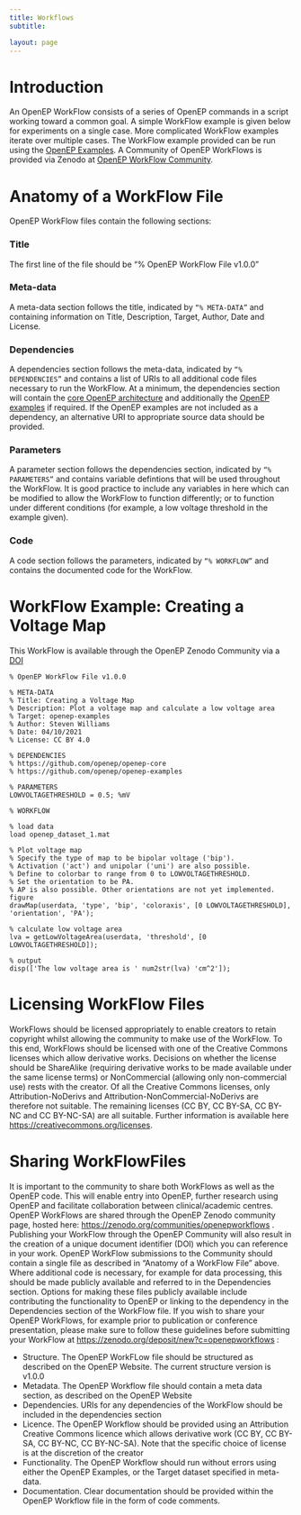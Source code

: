 ```yaml
---
title: Workflows
subtitle:

layout: page
---
```


# Introduction

An OpenEP WorkFlow consists of a series of OpenEP commands in a script working toward a common 
goal. A simple WorkFlow example is given below for experiments on a single case. More complicated 
WorkFlow examples iterate over multiple cases. The WorkFlow example provided can be run using the 
[OpenEP Examples]( https://github.com/openep/openep-examples). A Community of OpenEP WorkFlows 
is provided via Zenodo at [OpenEP WorkFlow Community](
https://zenodo.org/communities/openepworkflows).

# Anatomy of a WorkFlow File 

OpenEP WorkFlow files contain the following sections: 

### Title

The first line of the file should be “% OpenEP WorkFlow File v1.0.0” 

### Meta-data

A meta-data section follows the title, indicated by `“% META-DATA”` and containing information on Title, 
Description, Target, Author, Date and License. 

### Dependencies

A dependencies section follows the meta-data, indicated by `“% DEPENDENCIES”` and contains a list of 
URIs to all additional code files necessary to run the WorkFlow. At a minimum, the dependencies section 
will contain the [core OpenEP architecture](https://github.com/openep/openep-core) and additionally the 
[OpenEP examples](https://github.com/openep/openep-examples) if required. If the OpenEP examples are 
not included as a dependency, an alternative URI to appropriate source data should be provided. 

### Parameters

A parameter section follows the dependencies section, indicated by `“% PARAMETERS”` and contains 
variable defintions that will be used throughout the WorkFlow. It is good practice to include any variables in 
here which can be modified to allow the WorkFlow to function differently; or to function under different 
conditions (for example, a low voltage threshold in the example given). 

### Code

A code section follows the parameters, indicated by `“% WORKFLOW”` and contains the documented code 
for the WorkFlow. 

# WorkFlow Example: Creating a Voltage Map 

This WorkFlow is available through the OpenEP Zenodo Community via a [DOI](
https://doi.org/10.5281/zenodo.5547944) 

```
% OpenEP WorkFlow File v1.0.0

% META-DATA
% Title: Creating a Voltage Map
% Description: Plot a voltage map and calculate a low voltage area
% Target: openep-examples
% Author: Steven Williams
% Date: 04/10/2021
% License: CC BY 4.0

% DEPENDENCIES
% https://github.com/openep/openep-core
% https://github.com/openep/openep-examples

% PARAMETERS
LOWVOLTAGETHRESHOLD = 0.5; %mV

% WORKFLOW

% load data
load openep_dataset_1.mat

% Plot voltage map
% Specify the type of map to be bipolar voltage ('bip').
% Activation ('act') and unipolar ('uni') are also possible.
% Define to colorbar to range from 0 to LOWVOLTAGETHRESHOLD.
% Set the orientation to be PA.
% AP is also possible. Other orientations are not yet implemented.
figure
drawMap(userdata, 'type', 'bip', 'coloraxis', [0 LOWVOLTAGETHRESHOLD], 'orientation', 'PA');

% calculate low voltage area
lva = getLowVoltageArea(userdata, 'threshold', [0 LOWVOLTAGETHRESHOLD]);

% output
disp(['The low voltage area is ' num2str(lva) 'cm^2']);
```

# Licensing WorkFlow Files 

WorkFlows should be licensed appropriately to enable creators to retain copyright whilst allowing the 
community to make use of the WorkFlow. To this end, WorkFlows should be licensed with one of the 
Creative Commons licenses which allow derivative works. Decisions on whether the license should be 
ShareAlike (requiring derivative works to be made available under the same license terms) or 
NonCommercial (allowing only non-commercial use) rests with the creator. Of all the Creative Commons 
licenses, only Attribution-NoDerivs and Attribution-NonCommercial-NoDerivs are therefore not suitable. 
The remaining licenses (CC BY, CC BY-SA, CC BY-NC and CC BY-NC-SA) are all suitable. Further
information is available here https://creativecommons.org/licenses.

# Sharing WorkFlowFiles 

It is important to the community to share both WorkFlows as well as the OpenEP code. This will enable 
entry into OpenEP, further research using OpenEP and facilitate collaboration between clinical/academic 
centres. OpenEP WorkFlows are shared through the OpenEP Zenodo community page, hosted here: 
https://zenodo.org/communities/openepworkflows . Publishing your WorkFlow through the OpenEP 
Community will also result in the creation of a unique document identifier (DOI) which you can reference 
in your work. 
OpenEP WorkFlow submissions to the Community should contain a single file as described in “Anatomy of 
a WorkFlow File” above. Where additional code is necessary, for example for data processing, this should 
be made publicly available and referred to in the Dependencies section. Options for making these files 
publicly available include contributing the functionality to OpenEP or linking to the dependency in the 
Dependencies section of the WorkFlow file. 
If you wish to share your OpenEP WorkFlows, for example prior to publication or conference presentation, 
please make sure to follow these guidelines before submitting your WorkFlow at 
https://zenodo.org/deposit/new?c=openepworkflows : 

* Structure. The OpenEP WorkFLow file should be structured as described on the OpenEP Website. 
The current structure version is v1.0.0  
* Metadata. The OpenEP Workflow file should contain a meta data section, as described on the 
OpenEP Website 
* Dependencies. URIs for any dependencies of the WorkFlow should be included in the dependencies 
section 
* Licence. The OpenEP Workflow should be provided using an Attribution Creative Commons licence 
which allows derivative work (CC BY, CC BY-SA, CC BY-NC, CC BY-NC-SA). Note that the 
specific choice of license is at the discretion of the creator 
* Functionality. The OpenEP Workflow should run without errors using either the OpenEP Examples, 
or the Target dataset specified in meta-data. 
* Documentation. Clear documentation should be provided within the OpenEP Workflow file in the 
form of code comments. 

